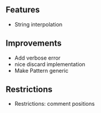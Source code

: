 ## Features
- String interpolation

## Improvements
- Add verbose error
- nice discard implementation
- Make Pattern generic

## Restrictions
- Restrictions: comment positions
